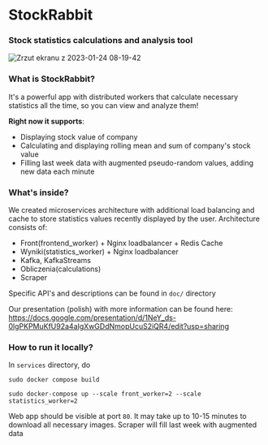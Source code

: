 # StockRabbit
### Stock statistics calculations and analysis tool

![Zrzut ekranu z 2023-01-24 08-19-42](https://user-images.githubusercontent.com/34144008/214241066-ed2fc919-1e46-4061-af4d-ca88255d78c2.png)

### What is StockRabbit?

It's a powerful app with distributed workers that calculate necessary statistics all the time, so you can view and analyze them! 

**Right now it supports**:
- Displaying stock value of company
- Calculating and displaying rolling mean and sum of company's stock value
- Filling last week data with augmented pseudo-random values, adding new data each minute

### What's inside?

We created microservices architecture with additional load balancing and cache to store statistics values recently displayed by the user. Architecture consists of:
- Front(frontend_worker) + Nginx loadbalancer + Redis Cache
- Wyniki(statistics_worker) + Nginx loadbalancer
- Kafka, KafkaStreams
- Obliczenia(calculations)
- Scraper

Specific API's and descriptions can be found in `doc/` directory

Our presentation (polish) with more information can be found here: https://docs.google.com/presentation/d/1NeY_ds-0lgPKPMuKfU92a4aIgXwGDdNmopUcuS2iQR4/edit?usp=sharing


### How to run it locally?

In `services` directory, do 

`sudo docker compose build`

`sudo docker-compose up --scale front_worker=2 --scale statistics_worker=2`

Web app should be visible at port `80`. It may take up to 10-15 minutes to download all necessary images. Scraper will fill last week with augmented data
